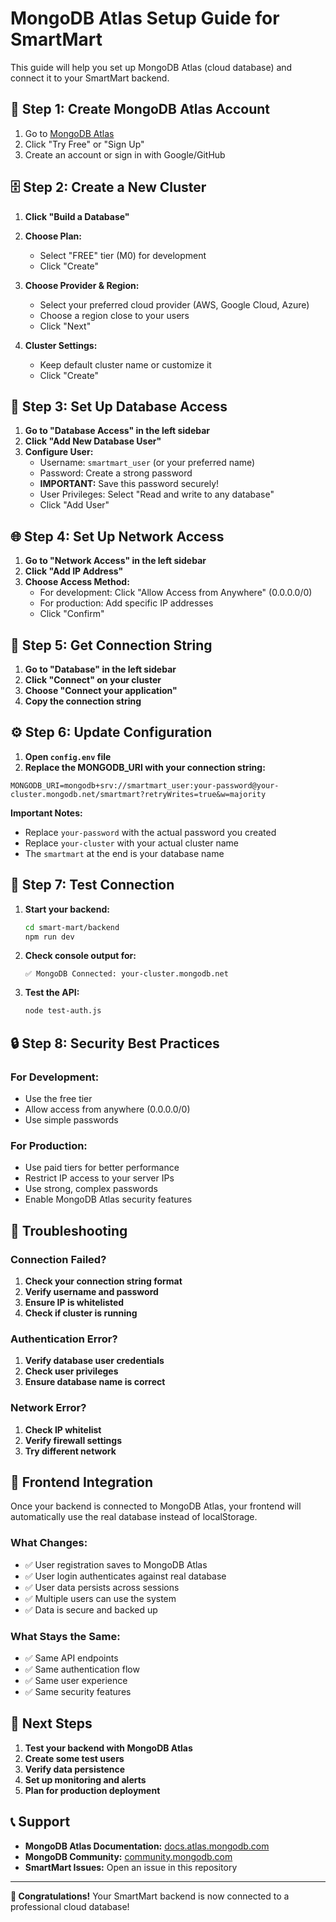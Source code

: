 # MongoDB Atlas Setup Guide for SmartMart

This guide will help you set up MongoDB Atlas (cloud database) and connect it to your SmartMart backend.

## 🚀 Step 1: Create MongoDB Atlas Account

1. Go to [MongoDB Atlas](https://www.mongodb.com/atlas)
2. Click "Try Free" or "Sign Up"
3. Create an account or sign in with Google/GitHub

## 🗄️ Step 2: Create a New Cluster

1. **Click "Build a Database"**
2. **Choose Plan:**
   - Select "FREE" tier (M0) for development
   - Click "Create"

3. **Choose Provider & Region:**
   - Select your preferred cloud provider (AWS, Google Cloud, Azure)
   - Choose a region close to your users
   - Click "Next"

4. **Cluster Settings:**
   - Keep default cluster name or customize it
   - Click "Create"

## 🔐 Step 3: Set Up Database Access

1. **Go to "Database Access" in the left sidebar**
2. **Click "Add New Database User"**
3. **Configure User:**
   - Username: `smartmart_user` (or your preferred name)
   - Password: Create a strong password
   - **IMPORTANT:** Save this password securely!
   - User Privileges: Select "Read and write to any database"
   - Click "Add User"

## 🌐 Step 4: Set Up Network Access

1. **Go to "Network Access" in the left sidebar**
2. **Click "Add IP Address"**
3. **Choose Access Method:**
   - For development: Click "Allow Access from Anywhere" (0.0.0.0/0)
   - For production: Add specific IP addresses
   - Click "Confirm"

## 🔗 Step 5: Get Connection String

1. **Go to "Database" in the left sidebar**
2. **Click "Connect" on your cluster**
3. **Choose "Connect your application"**
4. **Copy the connection string**

## ⚙️ Step 6: Update Configuration

1. **Open `config.env` file**
2. **Replace the MONGODB_URI with your connection string:**

```env
MONGODB_URI=mongodb+srv://smartmart_user:your-password@your-cluster.mongodb.net/smartmart?retryWrites=true&w=majority
```

**Important Notes:**
- Replace `your-password` with the actual password you created
- Replace `your-cluster` with your actual cluster name
- The `smartmart` at the end is your database name

## 🧪 Step 7: Test Connection

1. **Start your backend:**
   ```bash
   cd smart-mart/backend
   npm run dev
   ```

2. **Check console output for:**
   ```
   ✅ MongoDB Connected: your-cluster.mongodb.net
   ```

3. **Test the API:**
   ```bash
   node test-auth.js
   ```

## 🔒 Step 8: Security Best Practices

### For Development:
- Use the free tier
- Allow access from anywhere (0.0.0.0/0)
- Use simple passwords

### For Production:
- Use paid tiers for better performance
- Restrict IP access to your server IPs
- Use strong, complex passwords
- Enable MongoDB Atlas security features

## 🚨 Troubleshooting

### Connection Failed?
1. **Check your connection string format**
2. **Verify username and password**
3. **Ensure IP is whitelisted**
4. **Check if cluster is running**

### Authentication Error?
1. **Verify database user credentials**
2. **Check user privileges**
3. **Ensure database name is correct**

### Network Error?
1. **Check IP whitelist**
2. **Verify firewall settings**
3. **Try different network**

## 📱 Frontend Integration

Once your backend is connected to MongoDB Atlas, your frontend will automatically use the real database instead of localStorage.

### What Changes:
- ✅ User registration saves to MongoDB Atlas
- ✅ User login authenticates against real database
- ✅ User data persists across sessions
- ✅ Multiple users can use the system
- ✅ Data is secure and backed up

### What Stays the Same:
- ✅ Same API endpoints
- ✅ Same authentication flow
- ✅ Same user experience
- ✅ Same security features

## 🎯 Next Steps

1. **Test your backend with MongoDB Atlas**
2. **Create some test users**
3. **Verify data persistence**
4. **Set up monitoring and alerts**
5. **Plan for production deployment**

## 📞 Support

- **MongoDB Atlas Documentation:** [docs.atlas.mongodb.com](https://docs.atlas.mongodb.com)
- **MongoDB Community:** [community.mongodb.com](https://community.mongodb.com)
- **SmartMart Issues:** Open an issue in this repository

---

**🎉 Congratulations!** Your SmartMart backend is now connected to a professional cloud database!
